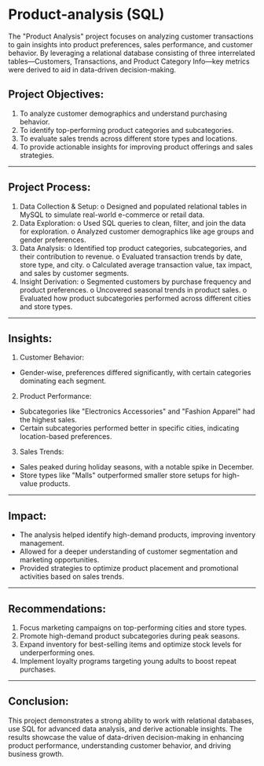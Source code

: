 # Product-analysis (SQL)
The "Product Analysis" project focuses on analyzing customer transactions to gain insights into product preferences, sales performance, and customer behavior. By leveraging a relational database consisting of three interrelated tables—Customers, Transactions, and Product Category Info—key metrics were derived to aid in data-driven decision-making.
## Project Objectives:
1.	To analyze customer demographics and understand purchasing behavior.
2.	To identify top-performing product categories and subcategories.
3.	To evaluate sales trends across different store types and locations.
4.	To provide actionable insights for improving product offerings and sales strategies.
________________________________________
## Project Process:
1.	Data Collection & Setup:
o	Designed and populated relational tables in MySQL to simulate real-world e-commerce or retail data.
2.	Data Exploration:
o	Used SQL queries to clean, filter, and join the data for exploration.
o	Analyzed customer demographics like age groups and gender preferences.
3.	Data Analysis:
o	Identified top product categories, subcategories, and their contribution to revenue.
o	Evaluated transaction trends by date, store type, and city.
o	Calculated average transaction value, tax impact, and sales by customer segments.
4.	Insight Derivation:
o	Segmented customers by purchase frequency and product preferences.
o	Uncovered seasonal trends in product sales.
o	Evaluated how product subcategories performed across different cities and store types.
________________________________________
## Insights:
1.	Customer Behavior:
-	Gender-wise, preferences differed significantly, with certain categories dominating each segment.
2.	Product Performance:
-	Subcategories like "Electronics Accessories" and "Fashion Apparel" had the highest sales.
-	Certain subcategories performed better in specific cities, indicating location-based preferences.
3.	Sales Trends:
-	Sales peaked during holiday seasons, with a notable spike in December.
-	Store types like "Malls" outperformed smaller store setups for high-value products.
________________________________________
## Impact:
-	The analysis helped identify high-demand products, improving inventory management.
-	Allowed for a deeper understanding of customer segmentation and marketing opportunities.
-	Provided strategies to optimize product placement and promotional activities based on sales trends.
________________________________________
## Recommendations:
1.	Focus marketing campaigns on top-performing cities and store types.
2.	Promote high-demand product subcategories during peak seasons.
3.	Expand inventory for best-selling items and optimize stock levels for underperforming ones.
4.	Implement loyalty programs targeting young adults to boost repeat purchases.
________________________________________
## Conclusion:
This project demonstrates a strong ability to work with relational databases, use SQL for advanced data analysis, and derive actionable insights. The results showcase the value of data-driven decision-making in enhancing product performance, understanding customer behavior, and driving business growth.
